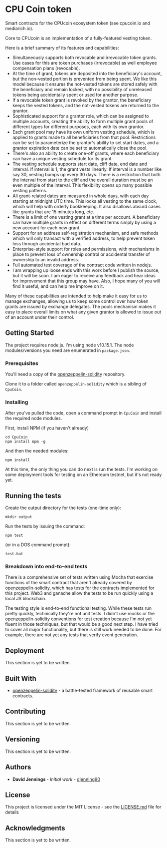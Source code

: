 # CPU Coin token

Smart contracts for the CPUcoin ecosystem token (see cpucoin.io and mediarich.io). 

Core to CPUcoin is an implementation of a fully-featured vesting token.
 
Here is a brief summary of its features and capabilities:

- Simultaneously supports both revocable and irrevocable token grants. Use cases for this are token purchases (irrevocable) as well employee compensation plans (revocable).
- At the time of grant, tokens are deposited into the beneficiary's account, but the non-vested portion is prevented from being spent. We like this model because it ensures the not-vested tokens are stored safely with the beneficiary and remain locked, with no possibility of unreleased tokens being accidentally spent or used for another purpose.
- If a revocable token grant is revoked by the grantor, the beneficiary keeps the vested tokens, and the not-vested tokens are returned to the grantor.
- Sophisticated support for a grantor role, which can be assigned to multiple accounts, creating the ability to form multiple grant pools of different types for different purposes, each with its own grantor.
- Each grant pool may have its own uniform vesting schedule, which is applied to grants made to all beneficiaries from that pool. Restrictions can be set to parameterize the grantor's ability to set start dates, and a grantor expiration date can be set to automatically close the pool.
- There's also an ability to create one-off grants, where each beneficiary can have a unique vesting schedule for its grant.
- The vesting schedule supports start date, cliff date, end date and interval. If interval is 1, the grant vests linearly. If interval is a number like say 30, vesting bumps up every 30 days. There is a restriction that both the interval from start to the cliff and the overall duration must be an even multiple of the interval. This flexibility opens up many possible vesting patterns.
- All grant-related dates are measured in whole days, with each day starting at midnight UTC time. This locks all vesting to the same clock, which will help with orderly bookkeeping. It also disallows absurd cases like grants that are 15 minutes long, etc.
- There is a limit of one vesting grant at a time per account. A beneficiary can have multiple grants in effect on different terms simply by using a new account for each new grant.
- Support for an address self-registration mechanism, and safe methods which will only transact with a verified address, to help prevent token loss through accidental bad data.
- Enterprise-style support for roles and permissions, with mechanisms in place to prevent loss of ownership control or accidental transfer of ownership to an invalid address.
- Full automated test coverage of the contract code written in nodejs.
- I am wrapping up loose ends with this work before I publish the source, but it will be soon. I am eager to receive any feedback and hear ideas for improvement that this group may have. Also, I hope many of you will find it useful, and can help me improve on it.

Many of these capabilities are intended to help make it easy for us to manage exchanges, allowing us to keep some control over how token grants are issued by exchange delegates. The pools mechanism makes it easy to place overall limits on what any given grantor is allowed to issue out of an account under their control.

## Getting Started

The project requires node.js. I'm using node v10.15.1. The node modules/versions you need are enumerated in `package.json`.

### Prerequisites

You'll need a copy of the [openzeppelin-solidity](https://github.com/OpenZeppelin/openzeppelin-solidity.git) repository.

Clone it to a folder called `openzeppelin-solidity` which is a sibling of `CpuCoin`.

### Installing

After you've pulled the code, open a command prompt in `CpuCoin` and install the required node modules.

First, install NPM (if you haven't already)

```
cd CpuCoin
npm install npm -g
```

And then the needed modules:

```
npm install
```

At this time, the only thing you can do next is run the tests. I'm working on some deployment tools for testing on an Ethereum testnet, but it's not ready yet.

## Running the tests

Create the output directory for the tests (one-time only):

```
mkdir output
```

Run the tests by issuing the command:

```
npm test
```

(or in a DOS command prompt):

```
test.bat
```

### Breakdown into end-to-end tests

There is a comprehensive set of tests written using Mocha that exercise functions of the smart contract that aren't already covered by openzeppelin-solidity, which has tests for the contracts implemented for this project. Web3 and ganache allow the tests to be run quickly using a local JS blockchain.

The testing style is end-to-end functional testing. While these tests run pretty quickly, technically they're not unit tests. I didn't use mocks or the openzeppelin-solidity conventions for test creation because I'm not yet fluent in those techniques, but that would be a good next step. I have tried to cover all major functionality, but there is still work needed to be done. For example, there are not yet any tests that verify event generation. 

## Deployment

This section is yet to be written.

## Built With

* [openzeppelin-solidity](https://github.com/OpenZeppelin/openzeppelin-solidity.git) - a battle-tested framework of reusable smart contracts.

## Contributing

This section is yet to be written. 

## Versioning

This section is yet to be written. 

## Authors

* **David Jennings** - *Initial work* - [djenning90](https://github.com/djenning90)

## License

This project is licensed under the MIT License - see the [LICENSE.md](LICENSE.md) file for details

## Acknowledgments

This section is yet to be written. 
